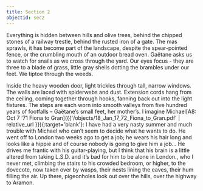 ```yaml
---
title: Section 2
objectid: sec2
---
```


Everything is hidden between hills and olive trees, behind the chipped stones of a railway trestle, behind the rusted iron of a gate. The mas sprawls, it has become part of the landscape, despite the spear-pointed fence, or the crumbling mouth of an outdoor bread oven. Gaëtane asks us to watch for snails as we cross through the yard. Our eyes focus \- they are three to a blade of grass, little gray shells dotting the brambles under our feet. We tiptoe through the weeds.   

Inside the heavy wooden door, light trickles through tall, narrow windows. The walls are laced with spiderwebs and dust. Extension cords hang from the ceiling, coming together through hooks, fanning back out into the light fixtures. The steps are each worn into smooth valleys from five hundred years of footfalls – Gaëtane’s small feet, her mother’s. I imagine Michael<span class="aside">[A8: Oct 7 ‘71 Fiona to Gran]({{'/objects/18_Jan_17_72_Fiona_to_Gran.pdf' | relative_url }}){:target='blank'}: I have had a very nasty summer and much trouble with Michael who can’t seem to decide what he wants to do. He went off to London two weeks ago to get a job; he wears his hair long and looks like a hippie and of course nobody is going to give him a job… He drives me frantic with his guitar-playing, but I think that his brain is a little altered from taking L.S.D. and it’s bad for him to be alone in London.</span>, who I never met, climbing the stairs to his crowded bedroom, or higher, to the dovecote, now taken over by wasps, their nests lining the eaves, their hum filling the air. Up there, pigeonholes look out over the hills, over the highway to Aramon.  

